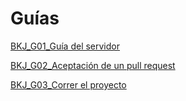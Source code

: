 # Guías

[BKJ_G01_Guía del servidor](Gui%CC%81as%20fbc384be58a74c59bd7142b1a0b3adf0/BKJ_G01_Gui%CC%81a%20del%20servidor%2076ffad5f45c54fdabea9d5c68909c8ca.md)

[BKJ_G02_Aceptación de un pull request](Gui%CC%81as%20fbc384be58a74c59bd7142b1a0b3adf0/BKJ_G02_Aceptacio%CC%81n%20de%20un%20pull%20request%208d338cd4bd724e1680119c3af60171fd.md)

[BKJ_G03_Correr el proyecto](Gui%CC%81as%20fbc384be58a74c59bd7142b1a0b3adf0/BKJ_G03_Correr%20el%20proyecto%203595d8769c484be9bef188d666deee4f.md)